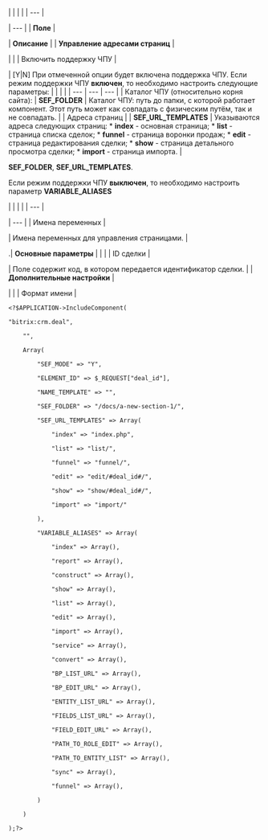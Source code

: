 |  |  |  |
| --- |

| --- |
| **Поле** |

| **Описание** |
| **Управление адресами страниц** |

| |
| Включить поддержку ЧПУ |

| [Y|N] При отмеченной опции будет включена поддержка ЧПУ.   Если режим поддержки ЧПУ **включен**, то необходимо настроить следующие параметры:     |  |  |  | | --- | --- | --- | | Каталог ЧПУ (относительно корня сайта): | **SEF\_FOLDER** | Каталог ЧПУ: путь до папки, с которой работает компонент. Этот путь может как совпадать с физическим путём, так и не совпадать. | | Адреса страниц | | **SEF\_URL\_TEMPLATES** | Указываются адреса следующих страниц:  * **index** - основная страница; * **list** - страница списка сделок; * **funnel** - страница воронки продаж; * **edit** - страница редактирования сделки; * **show** - страница детального просмотра сделки; * **import** - страница импорта. |

**SEF\_FOLDER**, **SEF\_URL\_TEMPLATES**.
  
Если режим поддержки ЧПУ **выключен**, то необходимо настроить параметр
**VARIABLE\_ALIASES**




|  |  |  |
| --- |

| --- |
| Имена переменных |

| Имена переменных для управления страницами. |

.| **Основные параметры** | | |
| ID сделки |

| Поле содержит код, в котором передается идентификатор сделки. |
| **Дополнительные настройки** |

| |
| Формат имени |

```
<?$APPLICATION->IncludeComponent(

"bitrix:crm.deal",

	"",

	Array(

		"SEF_MODE" => "Y",

		"ELEMENT_ID" => $_REQUEST["deal_id"],

		"NAME_TEMPLATE" => "",

		"SEF_FOLDER" => "/docs/a-new-section-1/",

		"SEF_URL_TEMPLATES" => Array(

			"index" => "index.php",

			"list" => "list/",

			"funnel" => "funnel/",

			"edit" => "edit/#deal_id#/",

			"show" => "show/#deal_id#/",

			"import" => "import/"

		),

		"VARIABLE_ALIASES" => Array(

			"index" => Array(),

			"report" => Array(),

			"construct" => Array(),

			"show" => Array(),

			"list" => Array(),

			"edit" => Array(),

			"import" => Array(),

			"service" => Array(),

			"convert" => Array(),

			"BP_LIST_URL" => Array(),

			"BP_EDIT_URL" => Array(),

			"ENTITY_LIST_URL" => Array(),

			"FIELDS_LIST_URL" => Array(),

			"FIELD_EDIT_URL" => Array(),

			"PATH_TO_ROLE_EDIT" => Array(),

			"PATH_TO_ENTITY_LIST" => Array(),

			"sync" => Array(),

			"funnel" => Array(),

		)

	)

);?>  

```
